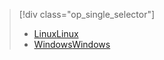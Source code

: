 > [!div class="op_single_selector"]
> * [<span data-ttu-id="30a04-101">Linux</span><span class="sxs-lookup"><span data-stu-id="30a04-101">Linux</span></span>](../articles/hdinsight/hdinsight-hadoop-collect-debug-heap-dump-linux.md)
> * [<span data-ttu-id="30a04-102">Windows</span><span class="sxs-lookup"><span data-stu-id="30a04-102">Windows</span></span>](../articles/hdinsight/hdinsight-hadoop-collect-debug-heap-dumps.md)
> 
> 

